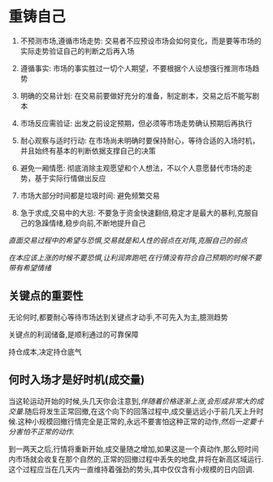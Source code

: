 # 重铸自己

1. 不预测市场,遵循市场走势: 交易者不应预设市场会如何变化，而是要等市场的实际走势验证自己的判断之后再入场

2. 遵循事实: 市场的事实胜过一切个人期望，不要根据个人设想强行推测市场趋势

3. 明确的交易计划: 在交易前要做好充分的准备，制定剧本，交易之后不能写剧本

4. 市场反应需验证: 出发之前设定预期，但必须等市场走势确认预期后再执行

5. 耐心观察与适时行动: 在市场尚未明确时要保持耐心，等待合适的入场时机，并且始终有基本的判断依据支撑自己的决策

6. 避免一厢情愿: 彻底消除主观愿望和个人想法，不以个人意愿替代市场的走势，基于实际行情做出反应

7. 市场大部分时间都是垃圾时间: 避免频繁交易

8. 急于求成,交易中的大忌: 不要急于资金快速翻倍,稳定才是最大的暴利,克服自己的急躁情绪,稳步向前,不断地提升自己

_直面交易过程中的希望与恐惧,交易就是和人性的弱点在对阵,克服自己的弱点_

_在本应该上涨的时候不要恐惧,让利润奔跑吧,在行情没有符合自己预期的时候不要带有希望情绪_

## 关键点的重要性

无论何时,都要耐心等待市场达到关键点才动手,不可先入为主,臆测趋势

关键点的利润储备,是顺利通过的可靠保障

持仓成本,决定持仓底气

## 何时入场才是好时机(成交量)

当这轮运动开始的时候,头几天你会注意到,_伴随着价格逐渐上涨,会形成非常大的成交量_.随后将发生正常回撤,在这个向下的回落过程中,成交量远远小于前几天上升时候.这种小规模回撤行情完全是正常的,永远不要害怕这种正常的动作,_然后一定要十分害怕不正常的动作._

到一两天之后,行情将重新开始,成交量随之增加,如果这是一个真动作,那么短时间内市场就会收复在那个自然的,正常的回撤过程中丢失的地盘,并将在新高区域运行.这个过程应当在几天内一直维持着强劲的势头,其中仅仅含有小规模的日内回调.
